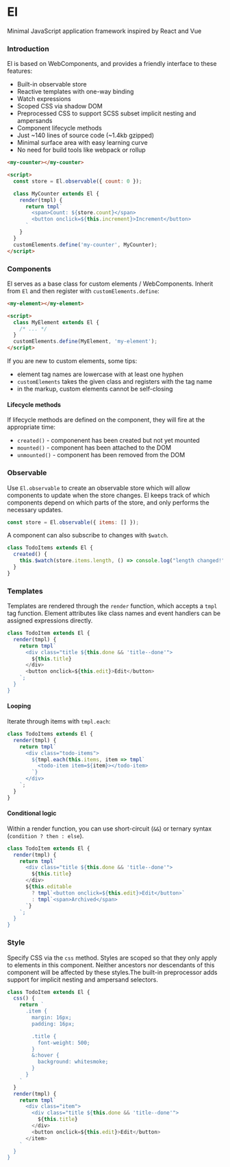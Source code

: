# El

Minimal JavaScript application framework inspired by React and Vue

### Introduction

El is based on WebComponents, and provides a friendly interface to these features:

- Built-in observable store
- Reactive templates with one-way binding
- Watch expressions
- Scoped CSS via shadow DOM
- Preprocessed CSS to support SCSS subset implicit nesting and ampersands
- Component lifecycle methods
- Just ~140 lines of source code (~1.4kb gzipped)
- Minimal surface area with easy learning curve
- No need for build tools like webpack or rollup

```html
<my-counter></my-counter>

<script>
  const store = El.observable({ count: 0 });

  class MyCounter extends El {
    render(tmpl) {
      return tmpl`
        <span>Count: ${store.count}</span>
        <button onclick=${this.increment}>Increment</button>
      `
    }
  }
  customElements.define('my-counter', MyCounter);
</script>
```

### Components

El serves as a base class for custom elements / WebComponents.  Inherit from `El` and then register with `customElements.define`:


```html
<my-element></my-element>

<script>
  class MyElement extends El {
    /* ... */
  }
  customElements.define(MyElement, 'my-element');
</script>
```

If you are new to custom elements, some tips:

- element tag names are lowercase with at least one hyphen
- `customElements` takes the given class and registers with the tag name
- in the markup, custom elements cannot be self-closing

#### Lifecycle methods

If lifecycle methods are defined on the component, they will fire at the appropriate time:

- `created()` - componenent has been created but not yet mounted
- `mounted()` - component has been attached to the DOM
- `unmounted()` - component has been removed from the DOM

### Observable

Use `El.observable` to create an observable store which will allow components to update when the store changes.  El keeps track of which components depend on which parts of the store, and only performs the necessary updates.

```javascript
const store = El.observable({ items: [] });
```

A component can also subscribe to changes with `$watch`.

```javascript
class TodoItems extends El {
  created() {
    this.$watch(store.items.length, () => console.log("length changed!"));
  }
}
```

### Templates

Templates are rendered through the `render` function, which accepts a `tmpl` tag function.  Element attributes like class names and event handlers can be assigned expressions directly.

```javascript
class TodoItem extends El {
  render(tmpl) {
    return tmpl`
      <div class="title ${this.done && 'title--done'">
        ${this.title}
      </div>
      <button onclick=${this.edit}>Edit</button>
    `;
  }
}
```

#### Looping

Iterate through items with `tmpl.each`:

```javascript
class TodoItems extends El {
  render(tmpl) {
    return tmpl`
      <div class="todo-items">
        ${tmpl.each(this.items, item => tmpl`
          <todo-item item=${item}></todo-item>
        `}
      </div>
    `;
  }
}
```

#### Conditional logic

Within a render function, you can use short-circuit (`&&`) or ternary syntax (`condition ? then : else`).

```javascript
class TodoItem extends El {
  render(tmpl) {
    return tmpl`
      <div class="title ${this.done && 'title--done'">
        ${this.title}
      </div>
      ${this.editable
        ? tmpl`<button onclick=${this.edit}>Edit</button>`
        : tmpl`<span>Archived</span>
      `}
    `;
  }
}
```

### Style

Specify CSS via the `css` method. Styles are scoped so that they only apply to elements in this component.  Neither ancestors nor descendants of this component will be affected by these styles.The built-in preprocessor adds support for implicit nesting and ampersand selectors.

```javascript
class TodoItem extends El {
  css() {
    return `
      .item {
        margin: 16px;
        padding: 16px;

        .title {
          font-weight: 500;
        }
        &:hover {
          background: whitesmoke;
        }
      }
    `
  }
  render(tmpl) {
    return tmpl`
      <div class="item">
        <div class="title ${this.done && 'title--done'">
          ${this.title}
        </div>
        <button onclick=${this.edit}>Edit</button>
      </item>
    `
  }
}
```

